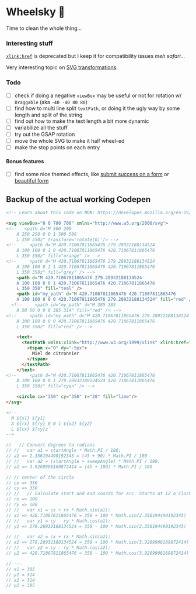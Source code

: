 # Wheelsky :beer:

Time to clean the whole thing...

### Interesting stuff
[`xlink:href`]([https://developer.mozilla.org/en-US/docs/Web/SVG/Attribute/xlink:href](https://developer.mozilla.org/en-US/docs/Web/SVG/Element/use#Browser_compatibility)) is deprecated but I keep it for compatibility issues
_meh safari..._

Very interesting topic on [SVG transformations](https://css-tricks.com/transforms-on-svg-elements).

### Todo
- [ ] check if doing a negative `viewBox` may be useful or not for rotation w/ `Draggable` (aka `-40 -40 80 80`)
- [ ] find how to multi line split `textPath`, or doing it the ugly way by some length and split of the string
- [ ] find out how to make the text length a bit more dynamic
- [ ] variabilize all the stuff
- [ ] try out the GSAP rotation
- [ ] move the whole SVG to make it half wheel-ed
- [ ] make the stop points on each entry

#### Bonus features
- [ ] find some nice themed effects, like [submit success on a form](https://codepen.io/andrewmillen/pen/MoKLob) or [beautiful form](https://codepen.io/ainalem/pen/EQXjOR)

## Backup of the actual working Codepen

```html
<!-- Learn about this code on MDN: https://developer.mozilla.org/en-US/docs/Web/SVG/Element/ellipse -->

<svg viewBox="0 0 700 700" xmlns="http://www.w3.org/2000/svg">
<!--   <path d="M 500 200
    A 250 250 0 0 1 500 500
    L 350 350z" transform='rotate(0)'/> -->
<!--     <path d="M 420.71067811865476 279.28932188134524
    A 100 100 0 1 0 420.71067811865476 420.71067811865476
    L 350 350z" fill="orange" /> -->
<!--     <path d="M 420.71067811865476 279.28932188134524
    A 100 100 0 1 1 420.71067811865476 420.71067811865476
    L 350 350z" fill="grey" /> -->
    <path d="M 420.71067811865476 279.28932188134524
    A 100 100 0 0 1 420.71067811865476 420.71067811865476
    L 350 350" fill="teal" />
    <path id="my_path" d="M 420.71067811865476 420.71067811865476
    A 100 100 0 0 0 420.71067811865476 279.28932188134524" fill="red" />
  <!--     <path id="my_path" d="M 385 385
    A 50 50 0 0 0 385 314" fill="red" /> -->
<!--     <path id="my_path" d="M 420.71067811865476 279.28932188134524
    A 100 100 0 0 0 420.71067811865476 420.71067811865476
    L 350 350z" fill="red" /> -->

    <text>
      <textPath xmlns:xlink="http://www.w3.org/1999/xlink" xlink:href="#my_path" text-anchor="middle" startOffset="50%">
        <tspan x="0" dy="-5px">
          Miel de citronnier
        </tspan>
      </textPath>
    </text>
<!--     <path d="M 420.71067811865476 420.71067811865476
    A 100 100 0 0 1 279.28932188134524 420.71067811865476
    L 350 350z" fill="cyan" /> -->

    <circle cx="350" cy="350" r="20" fill="lime"/>
</svg>

<!--
  M ${x1} ${y1}
  A ${rx} ${ry} 0 0 1 ${x2} ${y2}
  L ${cx} ${cy}z`
-->
```

```js
//   // Convert degrees to radians
// //   var a1 = startAngle * Math.PI / 180;
// a1 => 2.356194490192345 = (45 + 90) * Math.PI / 180
// //   var a2 = (startAngle + sweepAngle) * Math.PI / 180;
// a2 => 3.9269908169872414 = (45 + 180) * Math.PI / 180

// // center of the circle
// cx => 350
// cy => 350
// //   // Calculate start and end coords for arc. Starts at 12 o'clock
// rx => 100
// ry => 100
// //   var x1 = cx + rx * Math.sin(a1);
// x1 => 420.71067811865476 = 350 + 100 * Math.sin(2.356194490192345)
// //   var y1 = cy - ry * Math.cos(a1);
// y1 => 279.28932188134524 = 350 - 100 * Math.sin(2.356194490192345)

// //   var x2 = cx + rx * Math.sin(a2);
// x2 => 279.28932188134524 = 350 + 100 * Math.sin(3.9269908169872414)
// //   var y2 = cy - ry * Math.cos(a2);
// y2 => 420.71067811865476 = 350 - 100 * Math.cos(3.9269908169872414)

// ---
// x1 = 385
// y1 = 314
// x2 = 314
// y2 = 385
```
